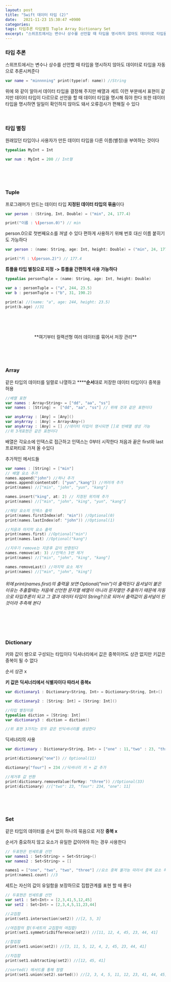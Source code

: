 ```yaml
---
layout: post
title: "Swift 데이터 타입 (2)"
date:   2021-11-23 15:30:47 +0900
categories:
tags: 타입추론 타입별칭 Tuple Array Dictionary Set
excerpt: "스위프트에서는 변수나 상수를 선언할 때 타입을 명시하지 않아도 데이터로 타입을 자동으로 추론시켜준다"
---
```


### **타입 추론**

스위프트에서는 변수나 상수를 선언할 때 타입을 명시하지 않아도 데이터로 타입을 자동으로 추론시켜준다

``` swift
var name = "minnnning" print(type(of: name)) //String
```



위에 와 같이 알아서 데이터 타입을 결정해 주지만 배열과 세트 이런 부분에서 표현이 같지만 데이터 타입이 다르므로 선언을 할 때 데이터 타입을 명시해 줘야 한다 또한 데이터 타입을 명시하면 일일이 확인하지 않아도 돼서 오류검사가 편해질 수 있다

&nbsp;

### **타입 별칭**

원래있던 타입이나 사용자가 만든 데이터 타입을 다른 이름(별칭)을 부여하는 것이다

``` swift
typealias MyInt = Int

var num : MyInt = 200 // Int형
```

&nbsp;

&nbsp;

### **Tuple**

프로그래머가 만드는 데이터 타입 **지정된 데이터 타입의 묶음**이다

``` swift
var person : (String, Int, Double) = ("min", 24, 177.4)

print("이름 : \(person.0)") // min
```

person.0으로 첫번째요소를 꺼낼 수 있다 편하게 사용하기 위해 번호 대신 이름 붙히기도 가능하다

``` swift
var person : (name: String, age: Int, height: Double) = ("min", 24, 177.4)

print("키 : \(person.2)") // 177.4
```

**튜플을 타입 별칭으로 지정  -> 튜플을 간편하게  사용 가능하다**

``` swift
typealias personTuple = (name: String, age: Int, height: Double)

var a : personTuple = ("a", 244, 23.5)
var b : personTuple = ("b", 31, 190.2)

print(a) //(name: "a", age: 244, height: 23.5)
print(b.age) //31
```

&nbsp;

&nbsp;

<center>**여기부터 컬랙션형 여러 데이터를 묶어서 저장 관리**
</center>

&nbsp;

&nbsp;

### **Array**

같은 타입의 데이터를 일렬로 나열하고 ******순서**대로 저장한 데이터 타입이다 중복을 허용

``` swift
//배열 표현
var names : Array<String> = ["dd", "aa", "ss"]
var names : [String] =  ["dd", "aa", "ss"] // 위에 것과 같은 표현이다

var anyArray : [Any] = [Any]()
var anyArray : [Any] = Array<Any>()
var anyArray : [Any] = [] //데이터 타입이 명시되면 []로 빈배열 생성 가능
//위 3개표현은 같은 표현이다
```



배열은 각요소에 인덱스로 접근하고 인덱스는 0부터 시작한다 처음과 끝은 first와 last 프로퍼티로 가져 올 수있다

추가적인 메서드들

``` swift
var names : [String] = ["min"]
// 배열 요소 추가
names.append("john") //하나 추가
names.append(contentsOf: ["yun","kang"]) //여러개 추가
print(names) //["min", "john", "yun", "kang"]

names.insert("king", at: 2) // 지정된 위치에 추가
print(names) //["min", "john", "king", "yun", "kang"]

//해당 요소의 인덱스 출력
print(names.firstIndex(of: "min")) //Optional(0)
print(names.lastIndex(of: "john")) //Optional(1)

//처음과 마지막 요소 출력
print(names.first) //Optional("min")
print(names.last) //Optional("kang")

//지우기 remove는 지운후 값이 반환된다
names.remove(at: 3) //인덱스 3번 제거
print(names) //["min", "john", "king", "kang"]

names.removeLast() //마지막 요소 제거
print(names) //["min", "john", "king"]
```



###### 위에 print(names.first)의 출력을 보면 Optional("min")이 출력된다 옵셔널이 붙은 이유는 추출할때는 처음에 선언한 문자열 배열이 아니라 문자열만 추출하기 때문에 자동으로 타입추론이 되고 그 결과 데이터 타입이 String?으로 되어서 출력값이 옵셔널이 된것이라 추측해 본다 

&nbsp;

&nbsp;

### **Dictionary**

키와 값이 쌍으로 구성되는 타입이다 딕셔너리에서 값은 중복이어도 상관 없지만 키값은 중복이 될 수 없다

순서 상관 x

**키 값은 딕셔너리에서 식별자이다 따라서 중복x**

``` swift
var dictionary1 : Dictionary<String, Int> = Dictionary<String, Int>()

var dictionary2 : [String: Int] = [String: Int]()

//타입 별칭이용
typealias diction = [String: Int]
var dictionary3 : diction = diction()

//위 표현 3가지는 모두 같은 빈딕셔너리를 생성한다
```



딕셔너리의 사용

``` swift
var dictionary : Dictionary<String, Int> = ["one" : 11,"two" : 23, "three" : 33]

print(dictionary["one"]) // Optional(11)

dictionary["four"] = 234 //딕셔너리 키 + 값 추가

//제거후 값 반환
print(dictionary.removeValue(forKey: "three")) //Optional(33)
print(dictionary) //["two": 23, "four": 234, "one": 11]
```

&nbsp;

&nbsp;

### **Set**

같은 타입의 데이터를 순서 없이 하나의 묶음으로 저장 **중복 x**

순서가 중요하지 않고 요소가 유일한 값이어야 하는 경우 사용한다

``` swift
// 두표현은 빈세트를 선언
var names1 : Set<String> = Set<String>()
var names2 : Set<String> = []

names1 = ["one", "two", "two", "three"] //요소 중복 불가능 따라서 중복 요소 하나 사라짐
print(names1.count) //3
```

세트는 자신의 값이 유일함을 보장하므로 집합관계를 표현 할 때 좋다

``` swift
// 두표현은 빈세트를 선언
var set1 : Set<Int> = [2,3,41,5,12,45]
var set2 : Set<Int> = [2,3,4,5,11,23,44]

//교집합
print(set1.intersection(set2)) //[2, 5, 3]

//여집합의 합(두세트의 교집합의 여집합)
print(set1.symmetricDifference(set2)) //[11, 12, 4, 45, 23, 44, 41]

//합집합
print(set1.union(set2)) //[3, 11, 5, 12, 4, 2, 45, 23, 44, 41]

//차집합
print(set1.subtracting(set2)) //[12, 45, 41]

//sorted() 메서드를 통해 정렬
print(set1.union(set2).sorted()) //[2, 3, 4, 5, 11, 12, 23, 41, 44, 45]
```

